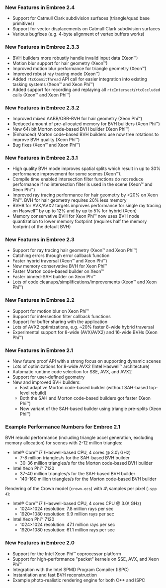 ### New Features in Embree 2.4

-   Support for Catmull Clark subdivision surfaces (triangle/quad base
    primitives)
-   Support for vector displacements on Catmull Clark subdivision
    surfaces
-   Various bugfixes (e.g. 4-byte alignment of vertex buffers works)

### New Features in Embree 2.3.3

-   BVH builders more robustly handle invalid input data (Xeon™)
-   Motion blur support for hair geometry (Xeon™)
-   Improved motion blur performance for triangle geometry (Xeon™)
-   Improved robust ray tracing mode (Xeon™)
-   Added `rtcCommitThread` API call for easier integration into
    existing tasking systems (Xeon™ and Xeon Phi™)
-   Added support for recording and replaying all
    `rtcIntersect`/`rtcOccluded` calls (Xeon™ and Xeon Phi™)

### New Features in Embree 2.3.2

-   Improved mixed AABB/OBB-BVH for hair geometry (Xeon Phi™)
-   Reduced amount of pre-allocated memory for BVH builders (Xeon Phi™)
-   New 64\ bit Morton code-based BVH builder (Xeon Phi™)
-   (Enhanced) Morton code-based BVH builders use now tree rotations to
    improve BVH quality (Xeon Phi™)
-   Bug fixes (Xeon™ and Xeon Phi™)

### New Features in Embree 2.3.1

-   High quality BVH mode improves spatial splits which result in up to
    30% performance improvement for some scenes (Xeon™).
-   Compile time enabled intersection filter functions do not reduce
    performance if no intersection filter is used in the scene (Xeon™
    and Xeon Phi™)
-   Improved ray tracing performance for hair geometry by \>20% on Xeon
    Phi™. BVH for hair geometry requires 20% less memory
-   BVH8 for AVX/AVX2 targets improves performance for single ray
    tracing on Haswell™ by up to 12% and by up to 5% for hybrid (Xeon)
-   Memory conservative BVH for Xeon Phi™ now uses BVH node quantization
    to lower memory footprint (requires half the memory footprint of the
    default BVH)

### New Features in Embree 2.3

-   Support for ray tracing hair geometry (Xeon™ and Xeon Phi™)
-   Catching errors through error callback function
-   Faster hybrid traversal (Xeon™ and Xeon Phi™)
-   New memory conservative BVH for Xeon Phi™
-   Faster Morton code-based builder on Xeon™
-   Faster binned-SAH builder on Xeon Phi™
-   Lots of code cleanups/simplifications/improvements (Xeon™ and Xeon
    Phi™)

### New Features in Embree 2.2

-   Support for motion blur on Xeon Phi™
-   Support for intersection filter callback functions
-   Support for buffer sharing with the application
-   Lots of AVX2 optimizations, e.g. \~20% faster 8-wide hybrid
    traversal
-   Experimental support for 8-wide (AVX/AVX2) and 16-wide BVHs (Xeon
    Phi™)

### New Features in Embree 2.1

-   New future proof API with a strong focus on supporting dynamic
    scenes
-   Lots of optimizations for 8-wide AVX2 (Intel Haswell™ architecture)
-   Automatic runtime code selection for SSE, AVX, and AVX2
-   Support for user-defined geometry
-   New and improved BVH builders:
    -   Fast adaptive Morton code-based builder (without SAH-based
        top-level rebuild)
    -   Both the SAH and Morton code-based builders got faster (Xeon
        Phi™)
    -   New variant of the SAH-based builder using triangle pre-splits
        (Xeon Phi™)

### Example Performance Numbers for Embree 2.1

BVH rebuild performance (including triangle accel generation, excluding
memory allocation) for scenes with 2-12 million triangles:

-   Intel® Core™ i7 (Haswell-based CPU, 4 cores @ 3.0\ GHz)
    -   7-8 million triangles/s for the SAH-based BVH builder
    -   30-36 million triangles/s for the Morton code-based BVH builder
-   Intel Xeon Phi™ 7120
    -   37-40 million triangles/s for the SAH-based BVH builder
    -   140-160 million triangles/s for the Morton code-based BVH
        builder

Rendering of the Crown model (`crown.ecs`) with 4\ samples per pixel
(`-spp 4`):

-   Intel® Core™ i7 (Haswell-based CPU, 4 cores CPU @ 3.0\ GHz)
    -   1024×1024 resolution: 7.8 million rays per sec
    -   1920×1080 resolution: 9.9 million rays per sec
-   Intel Xeon Phi™ 7120
    -   1024×1024 resolution: 47.1 million rays per sec
    -   1920×1080 resolution: 61.1 million rays per sec

### New Features in Embree 2.0

-   Support for the Intel Xeon Phi™ coprocessor platform
-   Support for high-performance "packet" kernels on SSE, AVX, and Xeon
    Phi™
-   Integration with the Intel SPMD Program Compiler (ISPC)
-   Instantiation and fast BVH reconstruction
-   Example photo-realistic rendering engine for both C++ and ISPC
